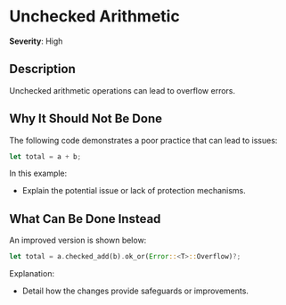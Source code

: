# Unchecked Arithmetic

**Severity**: High

## Description
Unchecked arithmetic operations can lead to overflow errors.

## Why It Should Not Be Done

The following code demonstrates a poor practice that can lead to issues:

```rust
let total = a + b;
```

In this example:
- Explain the potential issue or lack of protection mechanisms.

## What Can Be Done Instead

An improved version is shown below:

```rust
let total = a.checked_add(b).ok_or(Error::<T>::Overflow)?;
```

Explanation:
- Detail how the changes provide safeguards or improvements.
